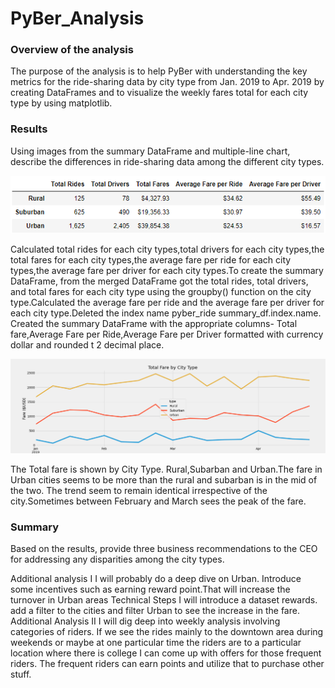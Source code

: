 # PyBer_Analysis

### Overview of the analysis

The purpose of the analysis is to help PyBer with understanding the key metrics for the ride-sharing data by city type from Jan. 2019 to Apr. 2019 by creating DataFrames and to visualize the weekly fares total for each city type by using matplotlib. 

### Results
Using images from the summary DataFrame and multiple-line chart, describe the differences in ride-sharing data among the different city types.

![PyBer summary](https://github.com/emmagao1/PyBer_Analysis/blob/master/Resources/DF.PNG)

Calculated total rides for each city types,total drivers for each city types,the total fares for each city types,the average fare per ride for each city types,the average fare per driver for each city types.To create the summary DataFrame, from the merged DataFrame got the total rides, total drivers, and total fares for each city type using the groupby() function on the city type.Calculated the average fare per ride and the average fare per driver for each city type.Deleted the index name pyber_ride summary_df.index.name. Created the summary DataFrame with the appropriate columns- Total fare,Average Fare per Ride,Average Fare per Driver formatted with currency dollar and rounded t 2 decimal place.

![PyBer fare summary](https://github.com/emmagao1/PyBer_Analysis/blob/master/PyBer_fare_summary.png)

The Total fare is shown by City Type. Rural,Subarban and Urban.The fare in Urban cities seems to be more than the rural and subarban is in the mid of the two. The trend seem to remain identical irrespective of the city.Sometimes between February and March sees the peak of the fare.


### Summary
Based on the results, provide three business recommendations to the CEO for addressing any disparities among the city types.

Additional analysis I
I will probably do a deep dive on Urban. Introduce some incentives such as earning reward point.That will increase the turnover in Urban areas
Technical Steps I will introduce a dataset rewards. add a filter to the cities and filter Urban to see the increase in the fare.
Additional Analysis II
I will dig deep into weekly analysis involving categories of riders. If we see the rides mainly to the downtown area during weekends or maybe at one particular time the riders are to a particular location where there is college I can come up with offers for those frequent riders.
The frequent riders can earn points and utilize that to purchase other stuff.
